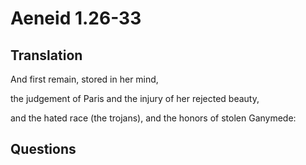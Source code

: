 # Aeneid 1.26-33

## Translation

And first remain, stored in her mind,

the judgement of Paris and the injury of her rejected beauty,

and the hated race (the trojans), and the honors of stolen Ganymede:

## Questions
